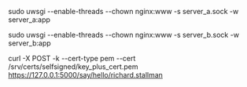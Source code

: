 sudo uwsgi --enable-threads --chown nginx:www -s server_a.sock -w server_a:app

sudo uwsgi --enable-threads --chown nginx:www -s server_b.sock -w server_b:app

curl -X POST -k --cert-type pem --cert /srv/certs/selfsigned/key_plus_cert.pem https://127.0.0.1:5000/say/hello/richard.stallman